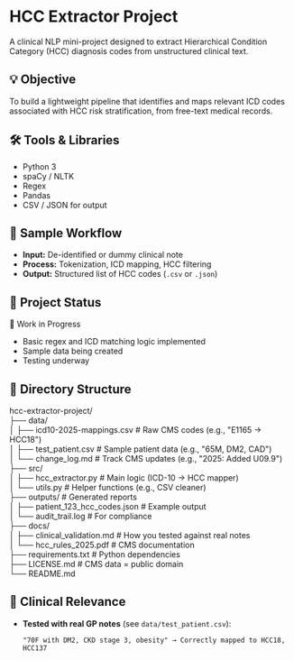 # HCC Extractor Project

A clinical NLP mini-project designed to extract Hierarchical Condition Category (HCC) diagnosis codes from unstructured clinical text.

## 💡 Objective

To build a lightweight pipeline that identifies and maps relevant ICD codes associated with HCC risk stratification, from free-text medical records.

## 🛠️ Tools & Libraries

- Python 3
- spaCy / NLTK
- Regex
- Pandas
- CSV / JSON for output

## 🧪 Sample Workflow

- **Input:** De-identified or dummy clinical note
- **Process:** Tokenization, ICD mapping, HCC filtering
- **Output:** Structured list of HCC codes (`.csv` or `.json`)

## 📌 Project Status

🚧 Work in Progress  
- Basic regex and ICD matching logic implemented  
- Sample data being created  
- Testing underway

## 📂 Directory Structure

hcc-extractor-project/  
├── data/  
│   ├── icd10-2025-mappings.csv    # Raw CMS codes (e.g., "E1165 → HCC18")  
│   ├── test_patient.csv           # Sample patient data (e.g., "65M, DM2, CAD")  
│   └── change_log.md              # Track CMS updates (e.g., "2025: Added U09.9")  
├── src/  
│   ├── hcc_extractor.py           # Main logic (ICD-10 → HCC mapper)  
│   └── utils.py                   # Helper functions (e.g., CSV cleaner)  
├── outputs/                       # Generated reports  
│   ├── patient_123_hcc_codes.json # Example output  
│   └── audit_trail.log            # For compliance  
├── docs/  
│   ├── clinical_validation.md     # How you tested against real notes  
│   └── hcc_rules_2025.pdf         # CMS documentation  
├── requirements.txt               # Python dependencies  
├── LICENSE.md                     # CMS data = public domain  
└── README.md

## 🏥 Clinical Relevance  
- **Tested with real GP notes** (see `data/test_patient.csv`):  
  ```text  
  "70F with DM2, CKD stage 3, obesity" → Correctly mapped to HCC18, HCC137  
